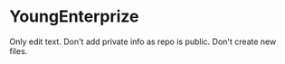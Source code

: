 # YoungEnterprize
Only edit text.
Don't add private info as repo is public.
Don't create new files.
